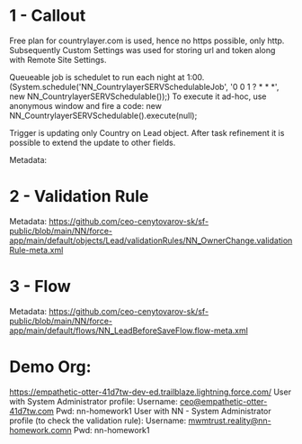 # 1 - Callout

Free plan for countrylayer.com is used, hence no https possible, only http. Subsequently Custom Settings was used for storing url and token along with Remote Site Settings.

Queueable job is schedulet to run each night at 1:00. (System.schedule('NN_CountrylayerSERVSchedulableJob', '0 0 1 ? * * *', new NN_CountrylayerSERVSchedulable());)
To execute it ad-hoc, use anonymous window and fire a code: new NN_CountrylayerSERVSchedulable().execute(null);

Trigger is updating only Country on Lead object. After task refinement it is possible to extend the update to other fields.

Metadata:

# 2 - Validation Rule
Metadata:
https://github.com/ceo-cenytovarov-sk/sf-public/blob/main/NN/force-app/main/default/objects/Lead/validationRules/NN_OwnerChange.validationRule-meta.xml

# 3 - Flow
Metadata:
https://github.com/ceo-cenytovarov-sk/sf-public/blob/main/NN/force-app/main/default/flows/NN_LeadBeforeSaveFlow.flow-meta.xml


# Demo Org:
https://empathetic-otter-41d7tw-dev-ed.trailblaze.lightning.force.com/
User with System Administrator profile:
  Username: ceo@empathetic-otter-41d7tw.com
  Pwd: nn-homework1
User with NN - System Administrator profile (to check the validation rule):
  Username: mwmtrust.reality@nn-homework.comn
  Pwd: nn-homework1  
